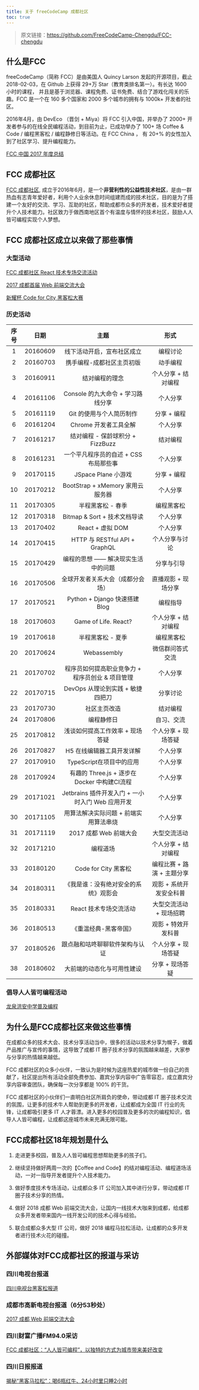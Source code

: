 ```yaml
---
title: 关于 freeCodeCamp 成都社区
toc: true
---
```


> 原文链接：https://github.com/FreeCodeCamp-Chengdu/FCC-chengdu

## 什么是FCC

freeCodeCamp（简称 FCC）是由美国人 Quincy Larson 发起的开源项目，截止 2018-02-03，在 Github 上获得 29+万 Star（教育类排名第一）。有长达 1600 小时的课程， 并且是基于浏览器、课程免费、证书免费、结合了游戏化闯关的乐趣。FCC 是一个在 160 多个国家和 2000 多个城市的拥有与 1000k+ 开发者的社区。

2016年4月，由 DevEco （晋剑 + Miya）将 FCC 引入中国，并举办了 2000+ 开发者参与的在线全民编程活动，到目前为止，已成功举办了 100+ 场 Coffee & Code / 编程黑客松 / 编程静修日等活动。在 FCC China ， 有 20+% 的女性加入到了社区学习、提升编程能力。

[FCC 中国 2017 年度总结](https://mp.weixin.qq.com/s?__biz=MzAxMjkxNTY2OQ==&mid=2247485324&idx=1&sn=e0b7542b9fe79129a7745be6fe7111bc)



## FCC 成都社区

[FCC 成都社区](http://chengdu.freecodecamp.cn/), 成立于2016年6月，是一个**非营利性的公益性技术社区**，是由一群热血有志青年爱好者，利用个人业余休息时间组建而成的技术社区，目的是为了搭建一个友好的交流、学习、互助的社区，帮助成都市众多的开发者，技术爱好者提升个人技术能力。社区致力于做西南地区首个有温度与情怀的技术社区，鼓励人人皆可编程实现个人梦想。



## FCC 成都社区成立以来做了那些事情


### 大型活动

[FCC 成都社区 React 技术专场交流活动](https://juejin.im/post/5a97cf386fb9a028cc60a600)

[2017 成都首届 Web 前端交流大会](https://www.zhihu.com/question/68315433)

[新耀杯 Code for City 黑客松大赛](https://www.zhihu.com/question/265885670/)


### 历史活动

| 序号 | 日期     | 主题                                        | 形式                   |
|:---:|:--------:|:------------------------------------------:|:---------------------:|
| 1   | 20160609 | 线下活动开启，宣布社区成立                     | 编程讨论                |
| 2   | 20160703 | 携手编程-成都社区主页初版                      | 动手编程                |
| 3   | 20160911 | 结对编程的理念                               | 个人分享 + 结对编程       |
| 4   | 20161106 | Console 的九大命令 + 学习路线分享             | 个人分享                 |
| 5   | 20161119 | Git 的使用与个人简历制作                      | 分享 + 编程              |
| 6   | 20161204 | Chrome 开发者工具全解                        | 个人分享                 |
| 7   | 20161217 | 结对编程 - 保龄球积分 + FizzBuzz              | 结对编程                 |
| 8   | 20161231 | 一个平凡程序员的自述 + CSS 布局那些事           | 个人分享                 |
| 9   | 20170115 | JSpace Plane 小游戏                         | 分享 + 编程              |
| 10  | 20170212 | BootStrap + xMemory 家用云服务器             | 个人分享                 |
| 11  | 20170305 | 半程黑客松 - 春季                            | 编程黑客松                |
| 12  | 20170318 | Bitmap & Sort + 技术文档导读                 | 个人分享                 |
| 13  | 20170402 | React + 虚拟 DOM                            | 个人分享                 |
| 14  | 20170415 | HTTP 与 RESTful API + GraphQL               | 个人分享与讨论            |
| 15  | 20170429 | 编程的思想 —— 解决现实生活中的问题               | 分享与引导               |
| 16  | 20170506 | 全球开发者关系大会（成都分会场）                 | 直播观影 + 现场分享       |
| 17  | 20170521 | Python + Django 快速搭建 Blog                | 编程指导                 |
| 18  | 20170603 | Game of Life. React?                        | 个人分享 + 结对编程       |
| 19  | 20170618 | 半程黑客松 - 夏季                             | 编程黑客松               |
| 20  | 20170624 | Webassembly                                 | 微信群问答式交流          |
| 21  | 20170702 | 程序员如何提高职业竞争力 + 程序员创业 & 项目管理   | 个人分享                 |
| 22  | 20170715 | DevOps 从理论到实践 + 敏捷四把刀                | 分享讨论                 |
| 23  | 20170730 | 社区主页改造                                  | 结对编程                 |
| 24  | 20170806 | 编程静修日                                    | 自习、交流               |
| 25  | 20170812 | 浅谈如何提高工作效率 + 现场答疑                  | 个人分享 + 现场答疑       |
| 26  | 20170827 | H5 在线编辑器工具开发详解                       | 个人分享                 |
| 27  | 20170910 | TypeScript在项目中的应用                       | 个人分享                 |
| 28  | 20170924 | 有趣的 Three.js + 逐步在 Docker 中构建CI流程    | 个人分享                 |
| 29  | 20171021 | Jetbrains 插件开发入门 + 一小时入门 Web 应用开发 | 个人分享                 |
| 30  | 20171105 | 用算法解决实际问题 + 前端实用算法串烧             | 个人分享                 |
| 31  | 20171119 | 2017 成都 Web 前端大会                        | 大型交流活动              |
| 32  | 20171210 | 编程道场                                     | 个人分享 + 结对编程        |
| 33  | 20180120 | Code for City 黑客松                         | 编程比赛 + 路演 + 主题分享 |
| 34  | 20180311 | 《我是谁：没有绝对安全的系统》观影会              |  观影 + 系统开发安全科普   |
| 35  | 20180331 | React 技术专场交流活动                         |  大型交流活动 + 现场招聘   |
| 36  | 20180513 | 《重温经典-黑客帝国》                           |  观影 + 特效开发科普      |
| 37  | 20180526 | 跟点融和咕咚聊聊软件架构与认证                   | 个人分享 + 现场答疑        |
| 38  | 20180602 | 大前端的动态化与可用性建设                       |  分享 + 现场答疑         |


### 倡导人人皆可编程活动

[龙泉洪安中学普及编程](http://mp.weixin.qq.com/s/agHQ9QuZzjxFfusrxVGGag)



## 为什么是FCC成都社区来做这些事情

在成都众多的技术大会、技术分享活动当中，很多的活动以技术分享为幌子，做着产品推广与宣传的事情，这导致了成都 IT 圈子技术分享的氛围越来越差，大家参与分享的热情越来越低。

FCC 成都社区的众多小伙伴，一致认为是时候为这座热爱的城市做一份自己的贡献了，社区提出所有活动全部免费参加、嘉宾分享内容中广告零容忍，成立嘉宾分享内容审查团队，确保每一次分享都是 100% 的干货。

FCC 成都社区的小伙伴们一直明白社区所肩负的使命，带动成都 IT 圈子技术交流的氛围，让更多的技术牛人帮助到更多的开发者，让成都成为全国 IT 行业的先锋，让成都吸引更多 IT 人才蓉漂。进入更多的校园普及更多的次的编程知识，倡导人人皆可编程，让成都这座城市未来充满无限可能。



## FCC成都社区18年规划是什么

1. 走进更多校园，普及人人皆可编程思想帮助更多的孩子们。

2. 继续坚持做好两周一次的【Coffee and Code】的结对编程活动、编程道场活动，一对一指导开发者提升个人技术能力。

3. 做好季度技术专场活动，让成都众多 IT 公司加入其中进行分享，带动成都 IT 圈子技术分享的热情。

4. 做好 2018 成都 Web 前端交流大会，让国内一线技术大咖来到成都，给成都众多开发者带来国内一线开发公司的技术心得与经验。

5. 联合成都众多大型 IT 公司，做好 2018 编程马拉松活动，让成都的众多开发者进行技术火花的碰撞。



## 外部媒体对FCC成都社区的报道与采访


### 四川电视台报道

[四川电视台黑客松报道](https://pan.baidu.com/s/1qZ0JWg0&qrfrom=1&qrtype=mp4)


### 成都市高新电视台报道（6分53秒处）

[2017 成都 Web 前端交流大会](http://waptv.cdht.gov.cn/guid2VideoDetail.jspx?path=/pages/video_ck&movie_id=11004)


### 四川财富广播FM94.0采访

[FCC 成都社区：“人人皆可编程”，以独特的方式为城市带来美好改变](https://mp.weixin.qq.com/s?__biz=MzA5MTkxNzA3Ng==&mid=2654097721&idx=1&sn=4e9fb51b45e9270b55816146cd257916)


### 四川日报报道

[揭秘“黑客马拉松”：喝6瓶红牛、24小时里只睡2小时](https://cbgc.scol.com.cn/news/70600)
